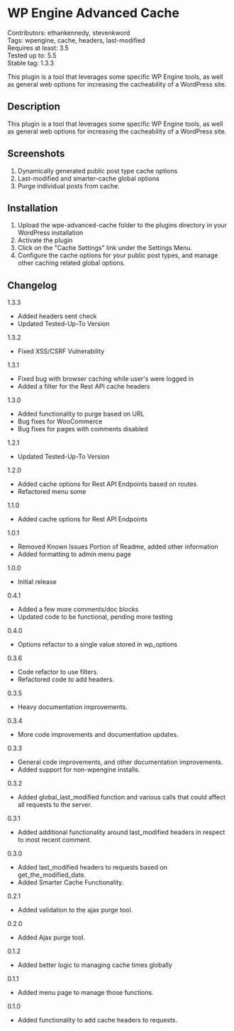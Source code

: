 # WP Engine Advanced Cache

Contributors: ethankennedy, stevenkword\
Tags: wpengine, cache, headers, last-modified\
Requires at least: 3.5\
Tested up to: 5.5\
Stable tag: 1.3.3

This plugin is a tool that leverages some specific WP Engine tools, as well as general web options for increasing the cacheability of a WordPress site.

## Description

This plugin is a tool that leverages some specific WP Engine tools, as well as general web options for increasing the cacheability of a WordPress site.

## Screenshots

1. Dynamically generated public post type cache options
2. Last-modified and smarter-cache global options
3. Purge individual posts from cache.

## Installation

1. Upload the wpe-advanced-cache folder to the plugins directory in your WordPress installation
2. Activate the plugin
3. Click on the "Cache Settings" link under the Settings Menu.
4. Configure the cache options for your public post types, and manage other caching related global options.

## Changelog

1.3.3

* Added headers sent check
* Updated Tested-Up-To Version

1.3.2

* Fixed XSS/CSRF Vulnerability

1.3.1

* Fixed bug with browser caching while user's were logged in
* Added a filter for the Rest API cache headers

1.3.0

* Added functionality to purge based on URL
* Bug fixes for WooCommerce
* Bug fixes for pages with comments disabled

1.2.1

* Updated Tested-Up-To Version

1.2.0

* Added cache options for Rest API Endpoints based on routes
* Refactored menu some

1.1.0

* Added cache options for Rest API Endpoints

1.0.1

* Removed Known Issues Portion of Readme, added other information
* Added formatting to admin menu page

1.0.0

* Initial release

0.4.1

* Added a few more comments/doc blocks
* Updated code to be functional, pending more testing

0.4.0

* Options refactor to a single value stored in wp_options

0.3.6

* Code refactor to use filters.
* Refactored code to add headers.

0.3.5

* Heavy documentation improvements.

0.3.4

* More code improvements and documentation updates.

0.3.3

* General code improvements, and other documentation improvements.
* Added support for non-wpengine installs.

0.3.2

* Added global_last_modified function and various calls that could affect all requests to the server.

0.3.1

* Added additional functionality around last_modified headers in respect to most recent comment.

0.3.0

* Added last_modified headers to requests based on get_the_modified_date.
* Added Smarter Cache Functionality.

0.2.1

* Added validation to the ajax purge tool.

0.2.0

* Added Ajax purge tool.

0.1.2

* Added better logic to managing cache times globally

0.1.1

* Added menu page to manage those functions.

0.1.0

* Added functionality to add cache headers to requests.

